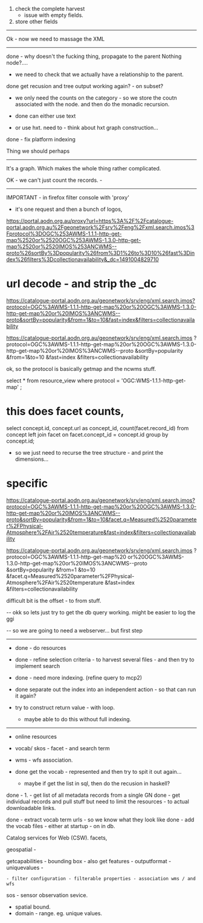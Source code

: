 
1.  check the complete harvest
    - issue with empty fields.
1. store other fields


------
Ok - now we need to massage the XML

----
done - why doesn't the fucking thing, propagate to the parent Nothing node?....
  - we need to check that we actually have a relationship to the parent.


done get recusion and tree output working again? - on subset?
  - we only need the counts on the category - so we
      store the coutn associated with the node.
      and then do the monadic recursion.

  - done can either use text
  - or use hxt. need to - think about hxt graph construction...


done - fix platform indexing



Thing we should perhaps 


--------
It's a graph. 
Which makes the whole thing rather complicated.


OK - we can't just count the records. - 


------------

IMPORTANT - in firefox filter console with 'proxy'
  - it's one request and then a bunch of logos,

https://portal.aodn.org.au/proxy?url=https%3A%2F%2Fcatalogue-portal.aodn.org.au%2Fgeonetwork%2Fsrv%2Feng%2Fxml.search.imos%3Fprotocol%3DOGC%253AWMS-1.1.1-http-get-map%2520or%2520OGC%253AWMS-1.3.0-http-get-map%2520or%2520IMOS%253ANCWMS--proto%26sortBy%3Dpopularity%26from%3D1%26to%3D10%26fast%3Dindex%26filters%3Dcollectionavailability&_dc=1491004829710


# url decode -  and strip the _dc
https://catalogue-portal.aodn.org.au/geonetwork/srv/eng/xml.search.imos?protocol=OGC%3AWMS-1.1.1-http-get-map%20or%20OGC%3AWMS-1.3.0-http-get-map%20or%20IMOS%3ANCWMS--proto&sortBy=popularity&from=1&to=10&fast=index&filters=collectionavailability

https://catalogue-portal.aodn.org.au/geonetwork/srv/eng/xml.search.imos
?protocol=OGC%3AWMS-1.1.1-http-get-map%20or%20OGC%3AWMS-1.3.0-http-get-map%20or%20IMOS%3ANCWMS--proto
&sortBy=popularity
&from=1&to=10
&fast=index
&filters=collectionavailability


ok, so the protocol is basically getmap and the ncwms stuff. 

select * from resource_view where protocol = 'OGC:WMS-1.1.1-http-get-map' ;


# this does facet counts,
select  concept.id, concept.url as concept_id, count(facet.record_id) from concept  left join facet on facet.concept_id = concept.id  group by concept.id;


- so we just need to recurse the tree structure - and print the dimensions...


# specific
https://catalogue-portal.aodn.org.au/geonetwork/srv/eng/xml.search.imos?protocol=OGC%3AWMS-1.1.1-http-get-map%20or%20OGC%3AWMS-1.3.0-http-get-map%20or%20IMOS%3ANCWMS--proto&sortBy=popularity&from=1&to=10&facet.q=Measured%2520parameter%2FPhysical-Atmosphere%2FAir%2520temperature&fast=index&filters=collectionavailability


https://catalogue-portal.aodn.org.au/geonetwork/srv/eng/xml.search.imos
?protocol=OGC%3AWMS-1.1.1-http-get-map%20
or%20OGC%3AWMS-1.3.0-http-get-map%20or%20IMOS%3ANCWMS--proto
&sortBy=popularity
&from=1
&to=10
&facet.q=Measured%2520parameter%2FPhysical-Atmosphere%2FAir%2520temperature
&fast=index
&filters=collectionavailability


difficult bit is the offset - to from stuff.

-- okk so lets just try to get the db query working.
  might be easier to log the ggi


-- so we are going to need a webserver... but first step


---
- done - do resources

- done - refine selection criteria - to harvest several files - and then try to implement search
- done - need more indexing. (refine query to mcp2)
- done separate out the index into an independent action - so that can run it again?

- try to construct return value - with loop.
  - maybe able to do this without full indexing.

------

- online resources
- vocab/ skos - facet - and search term
- wms - wfs association. 


- done get the vocab - represented and then try to spit it out again...
  - maybe if get the list in sql, then do the recusion in haskell?


done - 1. - get list of all metadata records from a single GN
done - get individual records and pull stuff
  but need to limit the resources - to actual downloadable links.


done - extract vocab term urls - so we know what they look like
done -  add the vocab files - either at startup - on in db.


Catalog services for Web  (CSW).
facets,


geospatial - 

  getcapabilities
    - bounding box
    - also get features
    - outputformat
    - uniquevalues - 

    - filter configuration - filterable properties - association wms / and wfs

sos - sensor observation sevice. 
  - spatial bound.
  - domain - range. eg. unique values.





